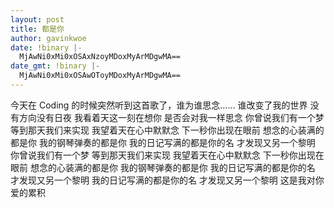```yaml
---
layout: post
title: 都是你
author: gavinkwoe
date: !binary |-
  MjAwNi0xMi0xOSAxNzoyMDoxMyArMDgwMA==
date_gmt: !binary |-
  MjAwNi0xMi0xOSAwOToyMDoxMyArMDgwMA==
---
```

今天在 Coding 的时候突然听到这首歌了，谁为谁思念……
谁改变了我的世界
没有方向没有日夜
我看着天这一刻在想你
是否会对我一样思念
你曾说我们有一个梦
等到那天我们来实现
我望着天在心中默默念
下一秒你出现在眼前
想念的心装满的都是你
我的钢琴弹奏的都是你
我的日记写满的都是你的名
才发现又另一个黎明
你曾说我们有一个梦
等到那天我们来实现
我望着天在心中默默念
下一秒你出现在眼前
想念的心装满的都是你
我的钢琴弹奏的都是你
我的日记写满的都是你的名
才发现又另一个黎明
我的日记写满的都是你的名
才发现又另一个黎明
这是我对你爱的累积
